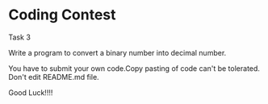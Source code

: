 # Coding Contest

Task 3

Write a program to convert a binary number into decimal number.

You have to submit your own code.Copy pasting of code can't be tolerated.
Don't edit README.md file.

Good Luck!!!!
